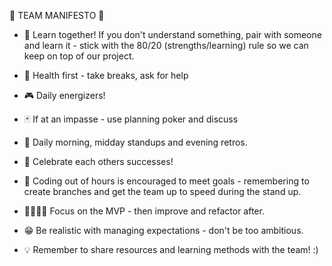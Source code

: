🤗 TEAM MANIFESTO 🤗

- 🏫 Learn together! If you don't understand something, pair with someone and learn it - stick with the 80/20 (strengths/learning) rule so we can keep on top of our project.

- 💪 Health first - take breaks, ask for help

- 🎮 Daily energizers!

- 🃏 If at an impasse - use planning poker and discuss

- 🤝 Daily morning, midday standups and evening retros.

- 🥳 Celebrate each others successes!

- 🌃 Coding out of hours is encouraged to meet goals - remembering to create branches and get the team up to speed during the stand up.

- 👨‍💻👩‍💻 Focus on the MVP - then improve and refactor after.

- 😁 Be realistic with managing expectations - don't be too ambitious.

- 💡 Remember to share resources and learning methods with the team! :)